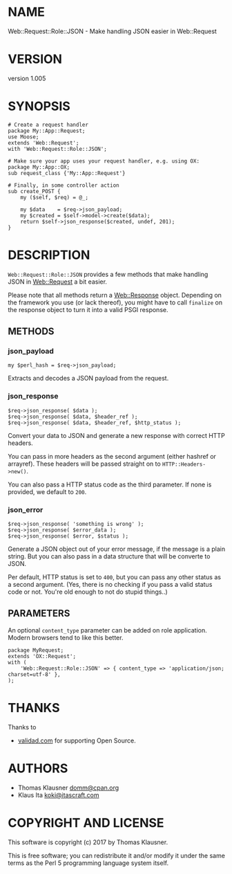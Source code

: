 # NAME

Web::Request::Role::JSON - Make handling JSON easier in Web::Request

# VERSION

version 1.005

# SYNOPSIS

    # Create a request handler
    package My::App::Request;
    use Moose;
    extends 'Web::Request';
    with 'Web::Request::Role::JSON';

    # Make sure your app uses your request handler, e.g. using OX:
    package My::App::OX;
    sub request_class {'My::App::Request'}

    # Finally, in some controller action
    sub create_POST {
        my ($self, $req) = @_;

        my $data    = $req->json_payload;
        my $created = $self->model->create($data);
        return $self->json_response($created, undef, 201);
    }

# DESCRIPTION

`Web::Request::Role::JSON` provides a few methods that make handling
JSON in [Web::Request](https://metacpan.org/pod/Web::Request) a bit easier.

Please note that all methods return a [Web::Response](https://metacpan.org/pod/Web::Response) object.
Depending on the framework you use (or lack thereof), you might have
to call `finalize` on the response object to turn it into a valid
PSGI response.

## METHODS

### json\_payload

    my $perl_hash = $req->json_payload;

Extracts and decodes a JSON payload from the request.

### json\_response

    $req->json_response( $data );
    $req->json_response( $data, $header_ref );
    $req->json_response( $data, $header_ref, $http_status );

Convert your data to JSON and generate a new response with correct HTTP headers.

You can pass in more headers as the second argument (either hashref or
arrayref). These headers will be passed straight on to
`HTTP::Headers->new()`.

You can also pass a HTTP status code as the third parameter. If none
is provided, we default to `200`.

### json\_error

    $req->json_response( 'something is wrong' );
    $req->json_response( $error_data );
    $req->json_response( $error, $status );

Generate a JSON object out of your error message, if the message is a
plain string. But you can also pass in a data structure that will be
converte to JSON.

Per default, HTTP status is set to `400`, but you can pass any other
status as a second argument. (Yes, there is no checking if you pass a
valid status code or not. You're old enough to not do stupid things..)

## PARAMETERS

An optional `content_type` parameter can be added on role application. Modern
browsers tend to like this better.

    package MyRequest;
    extends 'OX::Request';
    with (
        'Web::Request::Role::JSON' => { content_type => 'application/json; charset=utf-8' },
    );

# THANKS

Thanks to

- [validad.com](https://www.validad.com/) for supporting Open Source.

# AUTHORS

- Thomas Klausner <domm@cpan.org>
- Klaus Ita <koki@itascraft.com>

# COPYRIGHT AND LICENSE

This software is copyright (c) 2017 by Thomas Klausner.

This is free software; you can redistribute it and/or modify it under
the same terms as the Perl 5 programming language system itself.
